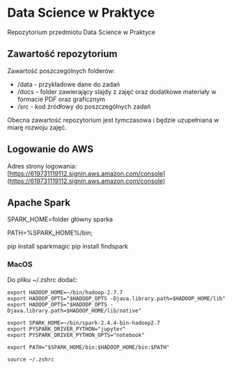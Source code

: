 # Data Science w Praktyce
Repozytorium przedmiotu Data Science w Praktyce

## Zawartość repozytorium

Zawartość poszczególnych folderów:

* /data - przykładowe dane do zadań 
* /docs - folder zawierający slajdy z zajęć oraz dodatkowe materiały w formacie PDF oraz graficznym
* /src - kod źródłowy do poszczególnych zadań

Obecna zawartość repozytorium jest tymczasowa i będzie uzupełniana w miarę rozwoju zajęć.


## Logowanie do AWS

Adres strony logowania:
[https://619731119112.signin.aws.amazon.com/console](https://619731119112.signin.aws.amazon.com/console)



## Apache Spark

SPARK_HOME=folder główny sparka

PATH=%SPARK_HOME%/bin;


pip install sparkmagic
pip install findspark


### MacOS

Do pliku ~/.zshrc dodać:

```shell script
export HADOOP_HOME=~/bin/hadoop-2.7.7
export HADOOP_OPTS="$HADOOP_OPTS -Djava.library.path=$HADOOP_HOME/lib"
export HADOOP_OPTS="$HADOOP_OPTS -Djava.library.path=$HADOOP_HOME/lib/native"

export SPARK_HOME=~/bin/spark-2.4.4-bin-hadoop2.7
export PYSPARK_DRIVER_PYTHON="jupyter" 
export PYSPARK_DRIVER_PYTHON_OPTS="notebook" 

export PATH="$SPARK_HOME/bin:$HADOOP_HOME/bin:$PATH"
```

```shell script
source ~/.zshrc
```
